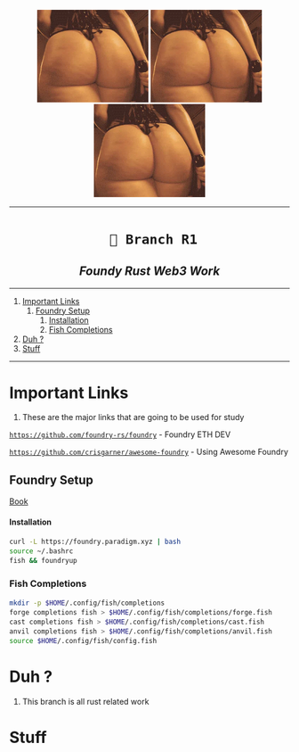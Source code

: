 <p align="center">
<img src="pix/this.webp" width="200">
<img src="pix/this.webp" width="200">
<img src="pix/this.webp" width="200">
</p>

----

<h1 align="center"><code> 🐒 Branch R1</code></h1>
<h2 align="center"><i> Foundy Rust Web3 Work  </i></h2>

----
1. [Important Links](#important-links)
   1. [Foundry Setup](#foundry-setup)
         1. [Installation](#installation)
      1. [Fish Completions](#fish-completions)
2. [Duh ?](#duh-)
3. [Stuff](#stuff)

----

# Important Links 

1. These are the major links that are going to be used for study

[`https://github.com/foundry-rs/foundry`](https://github.com/foundry-rs/foundry) - Foundry ETH DEV

[`https://github.com/crisgarner/awesome-foundry`](https://github.com/crisgarner/awesome-foundry) - Using Awesome Foundry 

## Foundry Setup

[Book](https://book.getfoundry.sh/getting-started/installation)

#### Installation 

```sh 
curl -L https://foundry.paradigm.xyz | bash
source ~/.bashrc 
fish && foundryup 
```

### Fish Completions

```sh 
mkdir -p $HOME/.config/fish/completions
forge completions fish > $HOME/.config/fish/completions/forge.fish
cast completions fish > $HOME/.config/fish/completions/cast.fish
anvil completions fish > $HOME/.config/fish/completions/anvil.fish
source $HOME/.config/fish/config.fish
```


# Duh ? 

1. This branch is all rust related work


# Stuff 

